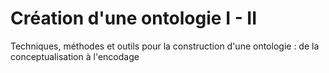 
# Création d'une ontologie I - II

Techniques, méthodes et outils pour la construction d'une ontologie : de la conceptualisation à l'encodage

